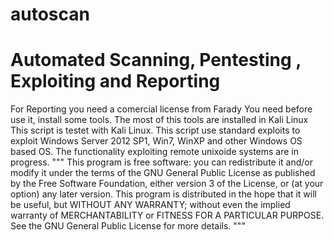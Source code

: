 # autoscan #
# Automated Scanning, Pentesting , Exploiting and Reporting
For Reporting you need a comercial license from Farady
You need before use it, install some tools. The most of this tools are installed in Kali Linux
This script is testet with Kali Linux.
This script use standard exploits to exploit Windows Server 2012 SP1, Win7, WinXP and other Windows OS based OS.
The functionality exploiting remote unixoide systems are in progress.
"""
This program is free software: you can redistribute it and/or modify
it under the terms of the GNU General Public License as published by
the Free Software Foundation, either version 3 of the License, or
(at your option) any later version.
This program is distributed in the hope that it will be useful,
but WITHOUT ANY WARRANTY; without even the implied warranty of
MERCHANTABILITY or FITNESS FOR A PARTICULAR PURPOSE.  See the
GNU General Public License for more details.
"""
